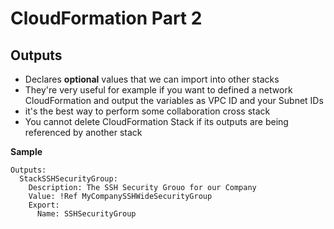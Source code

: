 # CloudFormation Part 2

## Outputs
* Declares **optional** values that we can import into other stacks
* They're very useful for example if you want to defined a network CloudFormation and output the variables as VPC ID and your Subnet IDs
* it's the best way to perform some collaboration cross stack
* You cannot delete CloudFormation Stack if its outputs are being referenced by another stack

**Sample**
```
Outputs:
  StackSSHSecurityGroup:
    Description: The SSH Security Grouo for our Company
    Value: !Ref MyCompanySSHWideSecurityGroup
    Export:
      Name: SSHSecurityGroup
```